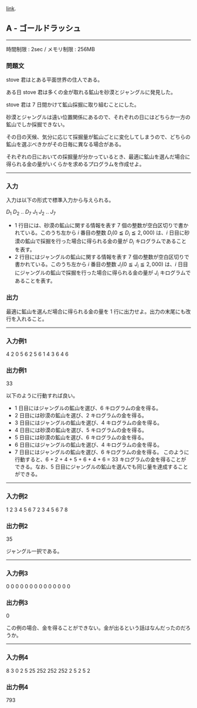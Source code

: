 [link](http://arc025.contest.atcoder.jp/tasks/arc025_1).

## A - ゴールドラッシュ

----------

時間制限 : 2sec / メモリ制限 : 256MB

### 問題文

stove 君はとある平面世界の住人である。

ある日 stove 君は多くの金が取れる鉱山を砂漠とジャングルに発見した。

stove 君は $7$ 日間かけて鉱山採掘に取り組むことにした。

砂漠とジャングルは遠い位置関係にあるので、それぞれの日にはどちらか一方の鉱山でしか採掘できない。

その日の天候、気分に応じて採掘量が鉱山ごとに変化してしまうので、どちらの鉱山を選ぶべきかがその日毎に異なる場合がある。

それぞれの日においての採掘量が分かっているとき、最適に鉱山を選んだ場合に得られる金の量がいくらかを求めるプログラムを作成せよ。

----------

### 入力

入力は以下の形式で標準入力から与えられる。

>
$D_1$ $D_2$ .. $D_7$
$J_1$ $J_2$ .. $J_7$


* $1$ 行目には、砂漠の鉱山に関する情報を表す $7$ 個の整数が空白区切りで書かれている。このうち左から $i$ 番目の整数 $D_i (0 ≦ D_i ≦ 2,000)$ は、$i$ 日目に砂漠の鉱山で採掘を行った場合に得られる金の量が $D_i$ キログラムであることを表す。
* $2$ 行目にはジャングルの鉱山に関する情報を表す $7$ 個の整数が空白区切りで書かれている。このうち左から $i$ 番目の整数 $J_i (0 ≦ J_i ≦ 2,000)$ は、$i$ 日目にジャングルの鉱山で採掘を行った場合に得られる金の量が $J_i$ キログラムであることを表す。
### 出力

最適に鉱山を選んだ場合に得られる金の量を $1$ 行に出力せよ。出力の末尾にも改行を入れること。

----------

### 入力例1

>
4 2 0 5 6 2 5
6 1 4 3 6 4 6


### 出力例1

>
33


以下のように行動すれば良い。

* $1$ 日目にはジャングルの鉱山を選び、$6$ キログラムの金を得る。
* $2$ 日目には砂漠の鉱山を選び、$2$ キログラムの金を得る。
* $3$ 日目にはジャングルの鉱山を選び、$4$ キログラムの金を得る。
* $4$ 日目には砂漠の鉱山を選び、$5$ キログラムの金を得る。
* $5$ 日目には砂漠の鉱山を選び、$6$ キログラムの金を得る。
* $6$ 日目にはジャングルの鉱山を選び、$4$ キログラムの金を得る。
* $7$ 日目にはジャングルの鉱山を選び、$6$ キログラムの金を得る。
このように行動すると、$6$ + $2$ + $4$ + $5$ + $6$ + $4$ + $6$ = $33$ キログラムの金を得ることができる。なお、$5$ 日目にジャングルの鉱山を選んでも同じ量を達成することができる。

----------

### 入力例2

>
1 2 3 4 5 6 7
2 3 4 5 6 7 8


### 出力例2

>
35


ジャングル一択である。

----------

### 入力例3

>
0 0 0 0 0 0 0
0 0 0 0 0 0 0


### 出力例3

>
0


この例の場合、金を得ることができない。金が出るという話はなんだったのだろうか。

----------

### 入力例4

>
8 3 0 2 5 25 252
252 252 2 5 2 5 2


### 出力例4

>
793


